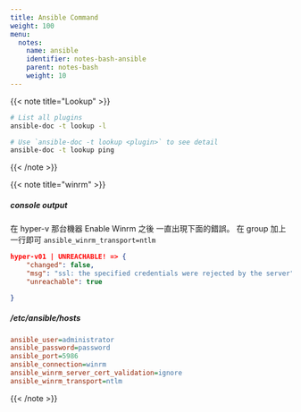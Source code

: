 ```yaml
---
title: Ansible Command
weight: 100
menu:
  notes:
    name: ansible
    identifier: notes-bash-ansible
    parent: notes-bash
    weight: 10
---
```


{{< note title="Lookup" >}}

```bash
# List all plugins
ansible-doc -t lookup -l

# Use `ansible-doc -t lookup <plugin>` to see detail
ansible-doc -t lookup ping
```

{{< /note >}}

{{< note title="winrm" >}}

##### console output

在 hyper-v 那台機器 Enable Winrm 之後 一直出現下面的錯誤。
在 group 加上一行即可
`ansible_winrm_transport=ntlm`

```json
hyper-v01 | UNREACHABLE! => {
    "changed": false,
    "msg": "ssl: the specified credentials were rejected by the server",
    "unreachable": true

}
```

##### /etc/ansible/hosts

```ini
ansible_user=administrator
ansible_password=password
ansible_port=5986
ansible_connection=winrm
ansible_winrm_server_cert_validation=ignore
ansible_winrm_transport=ntlm
```

{{< /note >}}
